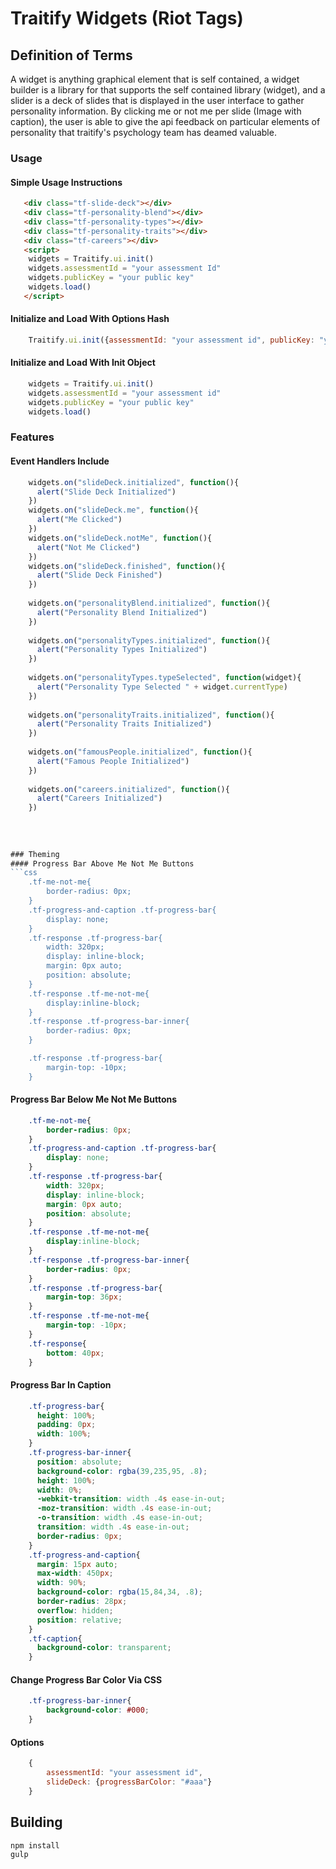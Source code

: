 # Traitify Widgets (Riot Tags)
## Definition of Terms
A widget is anything graphical element that is self contained, a widget builder is a library for that supports the self contained library (widget), and a slider is a deck of slides that is displayed in the user interface to gather personality information. By clicking me or not me per slide (Image with caption), the user is able to give the api feedback on particular elements of personality that traitify's psychology team has deamed valuable.

### Usage
#### Simple Usage Instructions 
```html
   <div class="tf-slide-deck"></div>
   <div class="tf-personality-blend"></div>
   <div class="tf-personality-types"></div>
   <div class="tf-personality-traits"></div>
   <div class="tf-careers"></div>
   <script>
   	widgets = Traitify.ui.init()
   	widgets.assessmentId = "your assessment Id"
   	widgets.publicKey = "your public key"
   	widgets.load()
   </script>
```

#### Initialize and Load With Options Hash
```javascript
    Traitify.ui.init({assessmentId: "your assessment id", publicKey: "your public key"}).load()
```
#### Initialize and Load With Init Object 
```javascript
    widgets = Traitify.ui.init()
    widgets.assessmentId = "your assessment id"
    widgets.publicKey = "your public key"
    widgets.load()
```

### Features

#### Event Handlers Include
```javascript
	widgets.on("slideDeck.initialized", function(){
	  alert("Slide Deck Initialized")
	})
	widgets.on("slideDeck.me", function(){
	  alert("Me Clicked")
	})
	widgets.on("slideDeck.notMe", function(){
	  alert("Not Me Clicked")
	})
	widgets.on("slideDeck.finished", function(){
	  alert("Slide Deck Finished")
	})
    
	widgets.on("personalityBlend.initialized", function(){
	  alert("Personality Blend Initialized")
	})
    
	widgets.on("personalityTypes.initialized", function(){
	  alert("Personality Types Initialized")
	})
	
	widgets.on("personalityTypes.typeSelected", function(widget){
	  alert("Personality Type Selected " + widget.currentType)
	})
	
	widgets.on("personalityTraits.initialized", function(){
	  alert("Personality Traits Initialized")
	})
	
	widgets.on("famousPeople.initialized", function(){
	  alert("Famous People Initialized")
	})
	
	widgets.on("careers.initialized", function(){
	  alert("Careers Initialized")
	})
    
    
    
    
### Theming
#### Progress Bar Above Me Not Me Buttons
```css
	.tf-me-not-me{
		border-radius: 0px;
	}
	.tf-progress-and-caption .tf-progress-bar{
		display: none;
	}
	.tf-response .tf-progress-bar{
		width: 320px;
		display: inline-block;
		margin: 0px auto;
		position: absolute;
	}
	.tf-response .tf-me-not-me{
		display:inline-block;
	}
	.tf-response .tf-progress-bar-inner{
		border-radius: 0px;
	}

	.tf-response .tf-progress-bar{
		margin-top: -10px;
	}
```
#### Progress Bar Below Me Not Me Buttons
```css
	.tf-me-not-me{
		border-radius: 0px;
	}
	.tf-progress-and-caption .tf-progress-bar{
		display: none;
	}
	.tf-response .tf-progress-bar{
		width: 320px;
		display: inline-block;
		margin: 0px auto;
		position: absolute;
	}
	.tf-response .tf-me-not-me{
		display:inline-block;
	}
	.tf-response .tf-progress-bar-inner{
		border-radius: 0px;
	}
	.tf-response .tf-progress-bar{
		margin-top: 36px;
	}
	.tf-response .tf-me-not-me{
		margin-top: -10px;
	}
	.tf-response{
		bottom: 40px;
	}
```
#### Progress Bar In Caption
```css
	.tf-progress-bar{
	  height: 100%;
	  padding: 0px;
	  width: 100%;
	}
	.tf-progress-bar-inner{
	  position: absolute;
	  background-color: rgba(39,235,95, .8);
	  height: 100%;
	  width: 0%;
	  -webkit-transition: width .4s ease-in-out;
	  -moz-transition: width .4s ease-in-out;
	  -o-transition: width .4s ease-in-out;
	  transition: width .4s ease-in-out;
	  border-radius: 0px;
	}
	.tf-progress-and-caption{
	  margin: 15px auto;
	  max-width: 450px;
	  width: 90%;
	  background-color: rgba(15,84,34, .8);
	  border-radius: 28px;
	  overflow: hidden;
	  position: relative;
	}
	.tf-caption{
	  background-color: transparent;
	}
```
#### Change Progress Bar Color Via CSS
```css
	.tf-progress-bar-inner{
		background-color: #000;
	}
```
#### Options
```javascript
    {
        assessmentId: "your assessment id",
        slideDeck: {progressBarColor: "#aaa"}
    }
```

## Building
    npm install
    gulp

